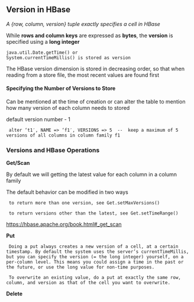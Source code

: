 ## Version in HBase

*A {row, column, version} tuple exactly specifies a cell in HBase*

While **rows and column keys** are expressed as **bytes**, the **version** is specified using a **long integer**

    java.util.Date.getTime() or 
    System.currentTimeMillis() is stored as version
    
The HBase version dimension is stored in decreasing order, so that when reading from a store file, the most recent values are found first

#### Specifying the Number of Versions to Store

   Can be mentioned at the time of creation or can alter the table to mention how many version of each column needs to stored
   
   default version number - 1
   
     alter ‘t1′, NAME => ‘f1′, VERSIONS => 5  --  keep a maximum of 5 versions of all columns in column family f1
     
 ### Versions and HBase Operations
 
   **Get/Scan**
   
   By default we will getting the latest value for each column in a column family
   
   The default behavior can be modified in two ways
   
     to return more than one version, see Get.setMaxVersions()
     
     to return versions other than the latest, see Get.setTimeRange()
     
   https://hbase.apache.org/book.html#_get_scan
   
   **Put**
   
     Doing a put always creates a new version of a cell, at a certain timestamp. By default the system uses the server’s currentTimeMillis, but you can specify the version (= the long integer) yourself, on a per-column level. This means you could assign a time in the past or the future, or use the long value for non-time purposes.
     
     To overwrite an existing value, do a put at exactly the same row, column, and version as that of the cell you want to overwrite.
     
     
   **Delete**
   
     